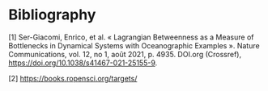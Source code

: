 # Bibliography

[1] Ser-Giacomi, Enrico, et al. « Lagrangian Betweenness as a Measure of Bottlenecks in Dynamical Systems with Oceanographic Examples ». Nature Communications, vol. 12, no 1, août 2021, p. 4935. DOI.org (Crossref), <https://doi.org/10.1038/s41467-021-25155-9>.

[2] https://books.ropensci.org/targets/
